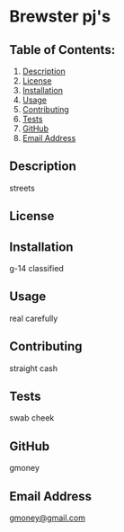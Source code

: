 # Brewster pj's

  ## Table of Contents:
  1.  [Description](#description)
  2.  [License](#license)
  3.  [Installation](#installation)
  4.  [Usage](#usage)
  5.  [Contributing](#contributing)
  6.  [Tests](#tests)
  7.  [GitHub](#github)
  8.  [Email Address](#email)

  ## Description
  streets

  ## License
   

  ## Installation
  g-14 classified

  ## Usage
  real carefully

  ## Contributing
  straight cash

  ## Tests
  swab cheek

  ## GitHub
  gmoney

  ## Email Address
  gmoney@gmail.com